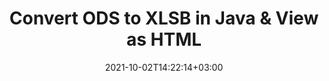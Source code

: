 ---
############################# Static ############################
layout: "autogen"
date: 2021-10-02T14:22:14+03:00
draft: false
path: "total/java/conversion/ods-to-xlsb/"

############################# Head ############################
head_title: "Convert ODS to XLSB in Java - Sample Java Code"
head_description: "Java document conversion library to convert ODS to XLSB and 100+ other file formats in Java & J2SE applications. View the Converted XLSB document as HTML viewer."

############################# Header ############################
title: "Convert ODS to XLSB in Java & View as HTML"
description: "Programmatically convert ODS to XLSB in Java & J2SE platforms using flexible document manipulation options to customize the resultant document. Convert the complete document or some specific pages based on page numbers or selective page ranges using Java document conversion library."

############################# SubMenu ############################
submenu:
    enable: false

############################# Content ############################
content:
    enable: true
    block:
    - title_left: "ODS to XLSB Conversion in Java"
      content_left: |
          Perform ODS to XLSB file conversion in three simple steps using Java. View the converted document as HTML without any external software dependency.

          -   Create a new instance of **Converter** class and load the ODS file
          -   Set **ConvertOptions** for the XLSB document type
          -   Call **Convert** method of **Converter** class instance for conversion to XLSB
          -   Set options for HTML viewer
          -   Create **Viewer** object to view converted XLSB as HTML
          
      title_right: "Convert Remotely Located Documents"
      content_right: |
          You require `GroupDocs.Conversion` & `GroupDocs.Viewer` namespaces to convert between a wide range of popular document types such as PDF, Microsoft Word, Excel, PowerPoint, Project, Outlook, HTML, diagrams and image file formats. Explore other [Java APIs for Office documents](https://products.conholdate.com/total/java/) as offered by Conholdate.Total.
          
          Get the respective assembly files from the [downloads](https://downloads.conholdate.com/total/java) or fetch the whole package from [Maven](https://repository.conholdate.com/webapp/#/artifacts/browse/tree/General/repo) to add 'Conholdate.Total` directly in your workspace.
          
      code: |
          ```cs {linenos=false}
          // Convert ODS to XLSB using GroupDocs.Conversion API
          // Load the source ODS file to be converted
          Converter converter = new Converter("input.ods");

          // Get the convert options ready for the target XLSB format
          ConvertOptions convertOptions = new FileType().fromExtension("xlsb").getConvertOptions();

          // Convert to XLSB format
          converter.convert("output.xlsb", convertOptions);

          // Create Viewer object to view the converted XLSB as HTML
          try (Viewer viewer = new Viewer("output.xlsb"))
          {
              // Set options for HTML viewer
              HtmlViewOptions viewOptions = HtmlViewOptions.forEmbeddedResources("output{0}.html");

              // View converted XLSB as HTML
              viewer.view(viewOptions);
          }
          ```
    - title_left: "Convert Password Protected ODS to XLSB"
      content_left: |
          Accurately load and convert documents that are protected with a password within your Java based applications. The file format conversion API also supports rendering remote documents from different sources including S3, Blob, FTP, Stream, URL or a local disk.

          -   Create new instance of **Converter** class and pass source document path
          -   Instantiate the proper **ConvertOptions** class e.g. (**PdfConvertOptions**, **WordProcessingConvertOptions**, **SpreadsheetConvertOptions** etc.)
          -   Call **convert** method of **Converter** class instance and pass filename for the converted document
        
      title_right: "Source Document Information Extraction"
      content_right: |
          The documents information extraction feature not only allows getting the basic information about the source document file but it also supports extracting some valuable file-format specific information such as project start and end dates of a Microsoft Project file, any printing restrictions on a PDF document, list of folders enclosed in an Outlook data file etc. 

          Convert popular document file formats on different operating systems such as Windows, Linux or macOS while using development environments such as NetBeans, IntelliJ IDEA and Eclipse.
          
      code: |
          ```cs {linenos=false}
          // Load and convert password protected documents
          WordProcessingLoadOptions loadOptions = new WordProcessingLoadOptions();
          loadOptions.setPassword("12345");

          // Create an instance of Converter class and pass source document path and the load options delegate as a constructor parameters
          Converter converter = new Converter("input.ods", loadOptions);

          // Instantiate PdfConvertOptions class
          PdfConvertOptions options = new PdfConvertOptions();

          // Call convert method of Converter class instance and pass filename for the converted document and the instance of ConvertOptions from the previous step
          converter.convert("output.xlsb, options);
          ```
############################# About Formats ############################
about_formats:
    enable: false
############################# More Formats ############################
more_formats:
    enable: true
    auto: false
    other_out_formats: PDF DOCX DOT DOTX DOTM TXT RTF HTML MHTML XLS XLSX XLSM XLT XLTX XLTM DIF PPT PPTX PPS PPSX POT POTX POTM ODT OTT EMZ WMZ SVGZ TEX DCM WMF BMP PNG GIF JPEG TIFF
############################# Back to top ###############################
back_to_top:
  enable: true
---